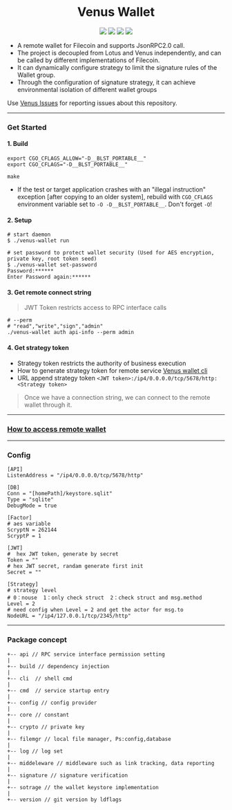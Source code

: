 <h1 align="center">Venus Wallet</h1>

<p align="center">
 <a href="https://github.com/filecoin-project/venus-wallet/actions"><img src="https://github.com/filecoin-project/venus-wallet/actions/workflows/build_upload.yml/badge.svg"/></a>
 <a href="https://codecov.io/gh/filecoin-project/venus-wallet"><img src="https://codecov.io/gh/filecoin-project/venus-wallet/branch/master/graph/badge.svg?token=J5QWYWkgHT"/></a>
 <a href="https://goreportcard.com/report/github.com/filecoin-project/venus-wallet"><img src="https://goreportcard.com/badge/github.com/filecoin-project/venus-wallet"/></a>
 <a href="https://github.com/filecoin-project/venus-wallet/tags"><img src="https://img.shields.io/github/v/tag/filecoin-project/venus-wallet"/></a>
  <br>
</p>

- A remote wallet for Filecoin and supports JsonRPC2.0 call. 
- The project is decoupled from Lotus and Venus independently, and can be called by different implementations of Filecoin.
- It can dynamically configure strategy to limit the signature rules of the Wallet group.
- Through the configuration of signature strategy, it can achieve environmental isolation of different wallet groups

Use [Venus Issues](https://github.com/filecoin-project/venus/issues) for reporting issues about this repository.

---
### Get Started
#### 1. Build
```
export CGO_CFLAGS_ALLOW="-D__BLST_PORTABLE__"
export CGO_CFLAGS="-D__BLST_PORTABLE__"

make 
```
- If the test or target application crashes with an "illegal instruction" exception [after copying to an older system], rebuild with `CGO_CFLAGS` environment variable set to `-O -D__BLST_PORTABLE__`. Don't forget `-O`!

#### 2. Setup 
```
# start daemon
$ ./venus-wallet run

# set password to protect wallet security (Used for AES encryption, private key, root token seed)
$ ./venus-wallet set-password
Password:******
Enter Password again:******
```

#### 3. Get remote connect string
> JWT Token restricts access to RPC interface calls
```
# --perm 
# "read","write","sign","admin" 
./venus-wallet auth api-info --perm admin
```

#### 4. Get strategy token
- Strategy token restricts the authority of business execution
- How to generate strategy token for remote service [Venus wallet cli](https://venus.filecoin.io/Venus%20wallet.html#basic-operation-of-venus-wallet)
- URL append strategy token `<JWT token>:/ip4/0.0.0.0/tcp/5678/http:<Strategy token>`



> Once we have a connection string, we can connect to the remote wallet through it.

---

### [How to access remote wallet](./example)

---
### Config
```
[API]
ListenAddress = "/ip4/0.0.0.0/tcp/5678/http"

[DB]
Conn = "[homePath]/keystore.sqlit"
Type = "sqlite"
DebugMode = true

[Factor]
# aes variable
ScryptN = 262144
ScryptP = 1

[JWT]
#  hex JWT token, generate by secret
Token = "" 
# hex JWT secret, randam generate first init
Secret = ""

[Strategy]
# strategy level
# 0：nouse  1：only check struct  2：check struct and msg.method
Level = 2
# need config when Level = 2 and get the actor for msg.to
NodeURL = "/ip4/127.0.0.1/tcp/2345/http"
```

---

### Package concept

```
+-- api // RPC service interface permission setting
|
+-- build // dependency injection
|
+-- cli  // shell cmd
|
+-- cmd  // service startup entry
|
+-- config // config provider
|
+-- core // constant 
|
+-- crypto // private key 
|
+-- filemgr // local file manager, Ps:config,database
|
+-- log // log set
|
+-- middeleware // middleware such as link tracking, data reporting
|
+-- signature // signature verification
|
+-- sotrage // the wallet keystore implementation
|
+-- version // git version by ldflags

```


